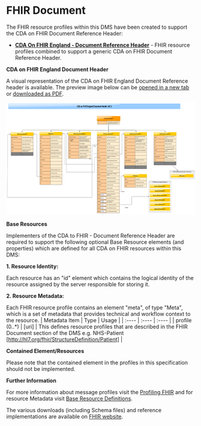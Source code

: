 # FHIR Document #

The FHIR resource profiles within this DMS have been created to support the CDA on FHIR Document Reference Header:


 - **[CDA On FHIR England - Document Reference Header]** - FHIR resource profiles combined to support a generic CDA on FHIR Document Reference Header.

**CDA on FHIR England Document Header**

A visual representation of the CDA on FHIR England Document Reference header is available. The preview image below can be <a href="COFEDocumentHeaderHTMLv0.1.png" target="_blank">opened in a new tab</a> or [downloaded as PDF].

<div><a href="COFEDocumentHeaderHTMLv0.1.png" target="_blank"><img  src="COFEDocumentHeaderHTMLv0.1.png" alt="Interactions" height="300px" width="600px"></a></div>  



**Base Resources**

Implementers of the CDA to FHIR - Document Reference Header are required to support the following optional Base Resource elements (and properties) which are defined for all CDA on FHIR resources within this DMS:

**1. Resource Identity:**

Each resource has an "id" element which contains the logical identity of the resource assigned by the server responsible for storing it.

**2. Resource Metadata:**

Each FHIR resource profile contains an element "meta", of type "Meta", which is a set of metadata that provides technical and workflow context to the resource.
| Metadata Item | Type | Usage | | :---- | :---- | :---- | | profile (0..*) | [uri] | This defines resource profiles that are described in the FHIR Document section of the DMS e.g. NHS-Patient [http://hl7.org/fhir/StructureDefinition/Patient] |

**Contained Element/Resources**

Please note that the contained element in the profiles in this specification should not be implemented.

**Further Information**

For more information about message profiles visit the [Profiling FHIR] and for resource Metadata visit [Base Resource Definitions].

The various downloads (including Schema files) and reference implementations are available on [FHIR website]. 
 

[CDA On FHIR England - Document Reference Header]: ../Profile.DocumentReference/Profile.DocumentReference.html
[Profiling FHIR]: http://hl7.org/fhir/profiling.html
[FHIR website]: http://hl7.org/fhir/index.html
[Base Resource Definitions]: http://hl7.org/fhir/resource.html
[downloaded as PDF]:COFEDocumentHeaderHTMLv0.1.pdf
